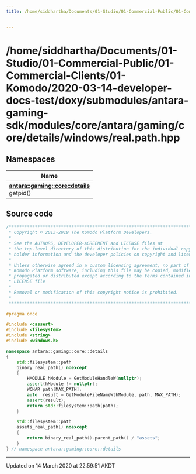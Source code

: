 ```yaml
---
title: /home/siddhartha/Documents/01-Studio/01-Commercial-Public/01-Commercial-Clients/01-Komodo/2020-03-14-developer-docs-test/doxy/submodules/antara-gaming-sdk/modules/core/antara/gaming/core/details/windows/real.path.hpp


---
```


# /home/siddhartha/Documents/01-Studio/01-Commercial-Public/01-Commercial-Clients/01-Komodo/2020-03-14-developer-docs-test/doxy/submodules/antara-gaming-sdk/modules/core/antara/gaming/core/details/windows/real.path.hpp







## Namespaces

| Name           |
| -------------- |
| **[antara::gaming::core::details](Namespaces/namespaceantara_1_1gaming_1_1core_1_1details.md)** <br>getpid()  |














## Source code

```cpp
/******************************************************************************
 * Copyright © 2013-2019 The Komodo Platform Developers.                      *
 *                                                                            *
 * See the AUTHORS, DEVELOPER-AGREEMENT and LICENSE files at                  *
 * the top-level directory of this distribution for the individual copyright  *
 * holder information and the developer policies on copyright and licensing.  *
 *                                                                            *
 * Unless otherwise agreed in a custom licensing agreement, no part of the    *
 * Komodo Platform software, including this file may be copied, modified,     *
 * propagated or distributed except according to the terms contained in the   *
 * LICENSE file                                                               *
 *                                                                            *
 * Removal or modification of this copyright notice is prohibited.            *
 *                                                                            *
 ******************************************************************************/

#pragma once

#include <cassert>
#include <filesystem>
#include <string>
#include <windows.h> 

namespace antara::gaming::core::details
{
    std::filesystem::path
    binary_real_path() noexcept
    {
        HMODULE hModule = GetModuleHandleW(nullptr);
        assert(hModule != nullptr);
        WCHAR path[MAX_PATH];
        auto  result = GetModuleFileNameW(hModule, path, MAX_PATH);
        assert(result);
        return std::filesystem::path(path);
    }

    std::filesystem::path
    assets_real_path() noexcept
    {
        return binary_real_path().parent_path() / "assets";
    }
} // namespace antara::gaming::core::details
```


-------------------------------

Updated on 14 March 2020 at 22:59:51 AKDT
